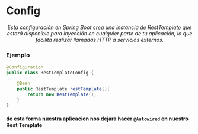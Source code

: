 # Config

<p align="center">
  <em>Esta configuración en Spring Boot crea una instancia de RestTemplate que estará disponible para inyección en cualquier parte de tu aplicación, lo que facilita realizar llamadas HTTP a servicios externos.</em>
</p>

### Ejemplo

```java
@Configuration
public class RestTemplateConfig {

    @Bean
    public RestTemplate restTemplate(){
        return new RestTemplate();
    }
}
```

#### de esta forma nuestra aplicacion nos dejara hacer ``@Autowired`` en nuestro Rest Template
